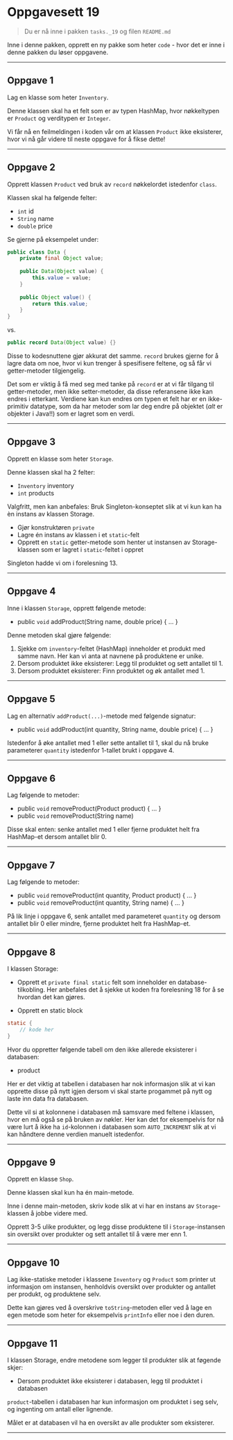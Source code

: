 # Oppgavesett 19

> Du er nå inne i pakken `tasks._19` og filen `README.md`

Inne i denne pakken, opprett en ny pakke som heter `code` - hvor det er inne i denne pakken du løser oppgavene.

---

## Oppgave 1

Lag en klasse som heter `Inventory`.

Denne klassen skal ha et felt som er av typen HashMap, hvor nøkkeltypen er `Product` og verditypen er `Integer`.

Vi får nå en feilmeldingen i koden vår om at klassen `Product` ikke eksisterer, hvor vi nå går videre til neste oppgave for å fikse dette!

---

## Oppgave 2

Opprett klassen `Product` ved bruk av `record` nøkkelordet istedenfor `class`.

Klassen skal ha følgende felter:
- `int` id
- `String` name
- `double` price

Se gjerne på eksempelet under:

```java
public class Data {
    private final Object value;
    
    public Data(Object value) {
        this.value = value;
    }
    
    public Object value() {
        return this.value;
    }
}
```

vs. 

```java
public record Data(Object value) {}
```

Disse to kodesnuttene gjør akkurat det samme. `record` brukes gjerne for å lagre data om noe, hvor vi kun trenger å spesifisere feltene, og så får vi getter-metoder tilgjengelig.

Det som er viktig å få med seg med tanke på `record` er at vi får tilgang til getter-metoder, men ikke setter-metoder, da disse referansene ikke kan endres i etterkant. Verdiene kan kun endres om typen et felt har er en ikke-primitiv datatype, som da har metoder som lar deg endre på objektet (_alt_ er objekter i Java!!) som er lagret som en verdi.

---

## Oppgave 3

Opprett en klasse som heter `Storage`.

Denne klassen skal ha 2 felter:
- `Inventory` inventory
- `int` products

Valgfritt, men kan anbefales: Bruk Singleton-konseptet slik at vi kun kan ha èn instans av klassen Storage.
- Gjør konstruktøren `private`
- Lagre én instans av klassen i et `static`-felt
- Opprett en `static` getter-metode som henter ut instansen av Storage-klassen som er lagret i `static`-feltet i oppret

Singleton hadde vi om i forelesning 13.

---

## Oppgave 4

Inne i klassen `Storage`, opprett følgende metode:
- public `void` addProduct(String name, double price) { ... }

Denne metoden skal gjøre følgende:

1. Sjekke om `inventory`-feltet (HashMap) inneholder et produkt med samme navn. Her kan vi anta at navnene på produktene er unike.
2. Dersom produktet ikke eksisterer: Legg til produktet og sett antallet til 1.
3. Dersom produktet eksisterer: Finn produktet og øk antallet med 1.

---

## Oppgave 5

Lag en alternativ `addProduct(...)`-metode med følgende signatur:
- public `void` addProduct(int quantity, String name, double price) { ... }

Istedenfor å øke antallet med 1 eller sette antallet til 1, skal du nå bruke parameterer `quantity` istedenfor 1-tallet brukt i oppgave 4.

---

## Oppgave 6

Lag følgende to metoder:
- public `void` removeProduct(Product product) { ... }
- public `void` removeProduct(String name)

Disse skal enten: senke antallet med 1 eller fjerne produktet helt fra HashMap-et dersom antallet blir 0.

---

## Oppgave 7

Lag følgende to metoder:
- public `void` removeProduct(int quantity, Product product) { ... }
- public `void` removeProduct(int quantity, String name) { ... }

På lik linje i oppgave 6, senk antallet med parameteret `quantity` og dersom antallet blir 0 eller mindre, fjerne produktet helt fra HashMap-et.

---

## Oppgave 8

I klassen Storage:

- Opprett et `private final static` felt som inneholder en database-tilkobling. Her anbefales det å sjekke ut koden fra forelesning 18 for å se hvordan det kan gjøres.

- Opprett en static block

```java
static {
    // kode her
}
```

Hvor du oppretter følgende tabell om den ikke allerede eksisterer i databasen:

- product

Her er det viktig at tabellen i databasen har nok informasjon slik at vi kan opprette disse på nytt igjen dersom vi skal starte progammet på nytt og laste inn data fra databasen.

Dette vil si at kolonnene i databasen må samsvare med feltene i klassen, hvor en må også se på bruken av nøkler. Her kan det for eksempelvis for nå være lurt å ikke ha `id`-kolonnen i databasen som `AUTO_INCREMENT` slik at vi kan håndtere denne verdien manuelt istedenfor.

---

## Oppgave 9

Opprett en klasse `Shop`.

Denne klassen skal kun ha én main-metode.

Inne i denne main-metoden, skriv kode slik at vi har en instans av `Storage`-klassen å jobbe videre med.

Opprett 3-5 ulike produkter, og legg disse produktene til i `Storage`-instansen sin oversikt over produkter og sett antallet til å være mer enn 1.

---

## Oppgave 10

Lag ikke-statiske metoder i klassene `Inventory` og `Product` som printer ut informasjon om instansen, henholdvis oversikt over produkter og antallet per produkt, og produktene selv.

Dette kan gjøres ved å overskrive `toString`-metoden eller ved å lage en egen metode som heter for eksempelvis `printInfo` eller noe i den duren.

---

## Oppgave 11

I klassen Storage, endre metodene som legger til produkter slik at føgende skjer:

- Dersom produktet ikke eksisterer i databasen, legg til produktet i databasen

`product`-tabellen i databasen har kun informasjon om produktet i seg selv, og ingenting om antall eller lignende.

Målet er at databasen vil ha en oversikt av alle produkter som eksisterer.

---
